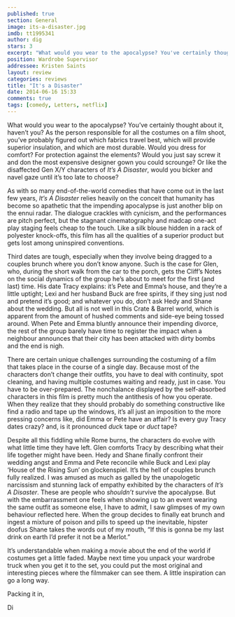 ```yaml
---
published: true
section: General
image: its-a-disaster.jpg
imdb: tt1995341
author: dig
stars: 3
excerpt: "What would you wear to the apocalypse? You've certainly thought about it, haven't you?"
position: Wardrobe Supervisor
addressee: Kristen Saints
layout: review
categories: reviews
title: "It's a Disaster"
date: 2014-06-16 15:33
comments: true
tags: [comedy, Letters, netflix]
---
```

<p class="Body">What would you wear to the apocalypse? You&rsquo;ve certainly thought about it, haven&rsquo;t you? As the person responsible for all the costumes on a film shoot, you&rsquo;ve probably figured out which fabrics travel best, which will provide superior insulation, and which are most durable. Would you dress for comfort? For protection against the elements? Would you just say screw it and don the most expensive designer gown you could scrounge? Or like the disaffected Gen X/Y characters of <em>It</em><em>&rsquo;s A Disaster</em>, would you bicker and navel gaze until it&rsquo;s too late to choose?</p>
<p class="Body">As with so many end-of-the-world comedies that have come out in the last few years, <em>It</em><em>&rsquo;s A Disaster</em> relies heavily on the conceit that humanity has become so apathetic that the impending apocalypse is just another blip on the ennui radar. The dialogue crackles with cynicism, and the performances are pitch perfect, but the stagnant cinematography and madcap one-act play staging feels cheap to the touch. Like a silk blouse hidden in a rack of polyester knock-offs, this film has all the qualities of a superior product but gets lost among uninspired conventions.</p>
<p class="Body">Third dates are tough, especially when they involve being dragged to a couples brunch where you don&rsquo;t know anyone. Such is the case for Glen, who, during the short walk from the car to the porch, gets the Cliff&rsquo;s Notes on the social dynamics of the group he&rsquo;s about to meet for the first (and last) time. His date Tracy explains: it&rsquo;s Pete and Emma&rsquo;s house, and they&rsquo;re a little uptight; Lexi and her husband Buck are free spirits, if they sing just nod and pretend it&rsquo;s good; and whatever you do, don&rsquo;t ask Hedy and Shane about the wedding. But all is not well in this Crate &amp; Barrel world, which is apparent from the amount of hushed comments and side-eye being tossed around. When Pete and Emma bluntly announce their impending divorce, the rest of the group barely have time to register the impact when a neighbour announces that their city has been attacked with dirty bombs and the end is nigh.</p>
<p class="Body">There are certain unique challenges surrounding the costuming of a film that takes place in the course of a single day. Because most of the characters don&rsquo;t change their outfits, you have to deal with continuity, spot cleaning, and having multiple costumes waiting and ready, just in case. You have to be over-prepared. The nonchalance displayed by the self-absorbed characters in this film is pretty much the antithesis of how you operate. When they realize that they should probably do something constructive like find a radio and tape up the windows, it&rsquo;s all just an imposition to the more pressing concerns like, did Emma or Pete have an affair? Is every guy Tracy dates crazy? and, is it pronounced <em>duc</em>k tape or <em>duct</em> tape?</p>
<p class="Body">Despite all this fiddling while Rome burns, the characters do evolve with what little time they have left. Glen comforts Tracy by describing what their life together might have been. Hedy and Shane finally confront their wedding angst and Emma and Pete reconcile while Buck and Lexi play &lsquo;House of the Rising Sun&rsquo; on glockenspiel. It&rsquo;s the hell of couples brunch fully realized. I was amused as much as galled by the unapologetic narcissism and stunning lack of empathy exhibited by the characters of <em>It</em><em>&rsquo;s A Disaster</em>. These are people who <em>shouldn</em><em>&rsquo;t</em> survive the apocalypse. But with the embarrassment one feels when showing up to an event wearing the same outfit as someone else, I have to admit, I saw glimpses of my own behaviour reflected here. When the group decides to finally eat brunch and ingest a mixture of poison and pills to speed up the inevitable, hipster doofus Shane takes the words out of my mouth, &ldquo;If this is gonna be my last drink on earth I&rsquo;d prefer it not be a Merlot.&rdquo;</p>
<p class="Body">It&rsquo;s understandable when making a movie about the end of the world if costumes get a little faded. Maybe next time you unpack your wardrobe truck when you get it to the set, you could put the most original and interesting pieces where the filmmaker can see them. A little inspiration can go a long way.&nbsp;</p>
<p class="Body">Packing it in,&nbsp;</p>
<p class="Body">Di</p>
